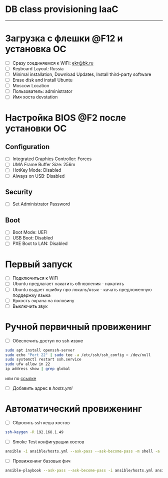 # DB class provisioning IaaC

---

# Загрузка с флешки @F12 и установка ОС
- [ ] Сразу соединяемся к WiFi: ekr@bk.ru
- [ ] Keyboard Layout: Russia
- [ ] Minimal installation, Download Updates, Install third-party software
- [ ] Erase disk and install Ubuntu
- [ ] Moscow Location
- [ ] Пользователь: administrator
- [ ] Имя хоста devstation

# Настройка BIOS @F2 после установки ОС
## Configuration
- [ ] Integrated Graphics Controller: Forces
- [ ] UMA Frame Buffer Size: 256m
- [ ] HotKey Mode: Disabled
- [ ] Always on USB: Disabled
## Security
- [ ] Set Administrator Password
## Boot
- [ ] Boot Mode: UEFI
- [ ] USB Boot: Disabled
- [ ] PXE Boot to LAN: Disabled

# Первый запуск
- [ ] Подключиться к WiFi
- [ ] Ubuntu предлагает накатить обновления - накатить
- [ ] Ubuntu выдает ошибку про локаль/язык - качать предложенную поддержку языка
- [ ] Яркость экрана на половину
- [ ] Выключить звук

# Ручной первичный провиженинг
- [ ] Обеспечить доступ по ssh извне
```bash
sudo apt install openssh-server
sudo echo "Port 22" | sudo tee -a /etc/ssh/ssh_config > /dev/null
sudo systemctl restart ssh.service 
sudo ufw allow in 22
ip address show | grep global
```
или по [ссылке](https://tinyurl.com/ekr-ssh)
- [ ] Добавить адрес в _hosts.yml_

# Автоматический провиженинг
- [ ] Cбросить ssh кеша хостов
```bash
ssh-keygen -R 192.168.1.49
```

- [ ] Smoke Test конфигурации хостов
```bash
ansible -i ansible/hosts.yml --ask-pass --ask-become-pass -m shell -a 'uname -a' all
```

- [ ] Провиженинг базовых фич
```bash
ansible-playbook --ask-pass --ask-become-pass -i ansible/hosts.yml ansible/inventory.yml [--skip-tags "homedir4developer"] [--start-at-task='Shut down CI docker containers'] [--step] [--tags "ansible"] [--limit dev_stations] [-vvv]
```
